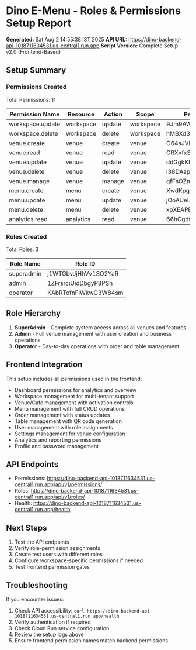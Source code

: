 # Dino E-Menu - Roles & Permissions Setup Report

**Generated:** Sat Aug  2 14:55:38 IST 2025
**API URL:** https://dino-backend-api-1018711634531.us-central1.run.app
**Script Version:** Complete Setup v2.0 (Frontend-Based)

## Setup Summary

### Permissions Created
Total Permissions:       11

| Permission Name | Resource | Action | Scope | Permission ID |
|-----------------|----------|--------|-------|---------------|
| workspace.update | workspace | update | workspace | 9Jm9AWhFqvip7aoACglF |
| workspace.delete | workspace | delete | workspace | hMBXd35qpDUdVfVeLeoS |
| venue.create | venue | create | venue | O64sJVI9WaUAuCEZzxrD |
| venue.read | venue | read | venue | CRXvfxSeou2fJ0MiskAU |
| venue.update | venue | update | venue | ddGgkKIs702uaPp5qyEM |
| venue.delete | venue | delete | venue | i38DAap2zZ8LjDQq39L1 |
| venue.manage | venue | manage | venue | qfFsOZmA203kh8vkHRIJ |
| menu.create | menu | create | venue | XwdKpg7P79stR7U5DcGd |
| menu.update | menu | update | venue | jOoAUeL8YPArAgm7aa6Y |
| menu.delete | menu | delete | venue | xpXEAPExnTRSqYaI30eo |
| analytics.read | analytics | read | venue | 66hCgdf50s3dNdBfeW1c |

### Roles Created
Total Roles:        3

| Role Name | Role ID |
|-----------|---------|
| superadmin | j1WTGbvJjHhVv1SO2YaR |
| admin | 1ZFrsrciUidDbgyP8PSh |
| operator | KAbRTofnFiWkwG3W84sm |

## Role Hierarchy

1. **SuperAdmin** - Complete system access across all venues and features
2. **Admin** - Full venue management with user creation and business operations
3. **Operator** - Day-to-day operations with order and table management

## Frontend Integration

This setup includes all permissions used in the frontend:
- Dashboard permissions for analytics and overview
- Workspace management for multi-tenant support
- Venue/Cafe management with activation controls
- Menu management with full CRUD operations
- Order management with status updates
- Table management with QR code generation
- User management with role assignments
- Settings management for venue configuration
- Analytics and reporting permissions
- Profile and password management

## API Endpoints

- Permissions: https://dino-backend-api-1018711634531.us-central1.run.app/api/v1/permissions/
- Roles: https://dino-backend-api-1018711634531.us-central1.run.app/api/v1/roles/
- Health: https://dino-backend-api-1018711634531.us-central1.run.app/health

## Next Steps

1. Test the API endpoints
2. Verify role-permission assignments
3. Create test users with different roles
4. Configure workspace-specific permissions if needed
5. Test frontend permission gates

## Troubleshooting

If you encounter issues:
1. Check API accessibility: `curl https://dino-backend-api-1018711634531.us-central1.run.app/health`
2. Verify authentication if required
3. Check Cloud Run service configuration
4. Review the setup logs above
5. Ensure frontend permission names match backend permissions

